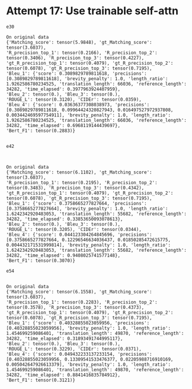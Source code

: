 
# Attempt 17: Use trainable self-attn

    e30

    On original data
    {'Matching_score': tensor(5.9848), 'gt_Matching_score': tensor(3.6037), 
    'R_precision_top_1': tensor(0.2166), 'R_precision_top_2': tensor(0.3406), 'R_precision_top_3': tensor(0.4227), 
    'gt_R_precision_top_1': tensor(0.4079), 'gt_R_precision_top_2': tensor(0.6078), 'gt_R_precision_top_3': tensor(0.7195), 
    'Bleu_1': {'score': 0.3089829789811618, 'precisions': [0.3089829789811618], 'brevity_penalty': 1.0, 'length_ratio': 1.9262586780234525, 'translation_length': 66036, 'reference_length': 34282, 'time_elapsed': 0.3977963924407959}, 
    'Bleu_2': tensor(0.), 'Bleu_3': tensor(0.), 
    'ROUGE_L': tensor(0.3120), 'CIDEr': tensor(0.0359), 
    'Bleu_4': {'score': 0.03636377308038973, 'precisions': [0.3089829789811618, 0.09964424320827943, 0.016497527972937808, 0.003442469597754911], 'brevity_penalty': 1.0, 'length_ratio': 1.9262586780234525, 'translation_length': 66036, 'reference_length': 34282, 'time_elapsed': 0.6968119144439697}, 
    'Bert_F1': tensor(0.2883)}


    e42


    
    On original data
    {'Matching_score': tensor(6.1102), 'gt_Matching_score': tensor(3.6037), 
    'R_precision_top_1': tensor(0.2195), 'R_precision_top_2': tensor(0.3483), 'R_precision_top_3': tensor(0.4342),  
    'gt_R_precision_top_1': tensor(0.4079), 'gt_R_precision_top_2': tensor(0.6078), 'gt_R_precision_top_3': tensor(0.7195), 
    'Bleu_1': {'score': 0.3758665277827664, 'precisions': [0.3758665277827664], 'brevity_penalty': 1.0, 'length_ratio': 1.6242342920483053, 'translation_length': 55682, 'reference_length': 34282, 'time_elapsed': 0.33853650093078613}, 
    'Bleu_2': tensor(0.), 'Bleu_3': tensor(0.), 
    'ROUGE_L': tensor(0.3205), 'CIDEr': tensor(0.0344), 
    'Bleu_4': {'score': 0.044123304264845696, 'precisions': [0.3758665277827664, 0.12296546634036437, 0.01850285472615775, 0.004432171531999814], 'brevity_penalty': 1.0, 'length_ratio': 1.6242342920483053, 'translation_length': 55682, 'reference_length': 34282, 'time_elapsed': 0.9408025741577148}, 
    'Bert_F1': tensor(0.3070)}

    e54


    On original data
    {'Matching_score': tensor(6.1558), 'gt_Matching_score': tensor(3.6037), 
    'R_precision_top_1': tensor(0.2283), 'R_precision_top_2': tensor(0.3578), 'R_precision_top_3': tensor(0.4373), 
    'gt_R_precision_top_1': tensor(0.4079), 'gt_R_precision_top_2': tensor(0.6078), 'gt_R_precision_top_3': tensor(0.7195), 
    'Bleu_1': {'score': 0.40328855023059956, 'precisions': [0.40328855023059956], 'brevity_penalty': 1.0, 'length_ratio': 1.454699259086401, 'translation_length': 49870, 'reference_length': 34282, 'time_elapsed': 0.31893491744995117}, 
    'Bleu_2': tensor(0.), 'Bleu_3': tensor(0.), 
    'ROUGE_L': tensor(0.3229), 'CIDEr': tensor(0.0371), 
    'Bleu_4': {'score': 0.049432233137233154, 'precisions': [0.40328855023059956, 0.13309541533476377, 0.02205988716910169, 0.005042647926613379], 'brevity_penalty': 1.0, 'length_ratio': 1.454699259086401, 'translation_length': 49870, 'reference_length': 34282, 'time_elapsed': 0.8841416835784912}, 
    'Bert_F1': tensor(0.3121)}
